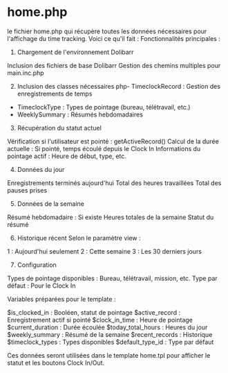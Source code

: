 # home.php 
le fichier home.php qui récupère toutes les données nécessaires pour l'affichage du time tracking. Voici ce qu'il fait :
Fonctionnalités principales :
1. Chargement de l'environnement Dolibarr

Inclusion des fichiers de base Dolibarr
Gestion des chemins multiples pour main.inc.php

2. Inclusion des classes nécessaires
php- TimeclockRecord : Gestion des enregistrements de temps
- TimeclockType : Types de pointage (bureau, télétravail, etc.)
- WeeklySummary : Résumés hebdomadaires
3. Récupération du statut actuel

Vérification si l'utilisateur est pointé : getActiveRecord()
Calcul de la durée actuelle : Si pointé, temps écoulé depuis le Clock In
Informations du pointage actif : Heure de début, type, etc.

4. Données du jour

Enregistrements terminés aujourd'hui
Total des heures travaillées
Total des pauses prises

5. Données de la semaine

Résumé hebdomadaire : Si existe
Heures totales de la semaine
Statut du résumé

6. Historique récent
Selon le paramètre view :

1 : Aujourd'hui seulement
2 : Cette semaine
3 : Les 30 derniers jours

7. Configuration

Types de pointage disponibles : Bureau, télétravail, mission, etc.
Type par défaut : Pour le Clock In

Variables préparées pour le template :

$is_clocked_in : Booléen, statut de pointage
$active_record : Enregistrement actif si pointé
$clock_in_time : Heure de pointage
$current_duration : Durée écoulée
$today_total_hours : Heures du jour
$weekly_summary : Résumé de la semaine
$recent_records : Historique
$timeclock_types : Types disponibles
$default_type_id : Type par défaut

Ces données seront utilisées dans le template home.tpl pour afficher le statut et les boutons Clock In/Out.